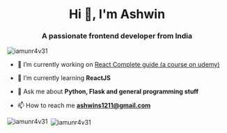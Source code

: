 <h1 align="center">Hi 👋, I'm Ashwin</h1>
<h3 align="center">A passionate frontend developer from India</h3>

<p align="left"> <img src="https://komarev.com/ghpvc/?username=iamunr4v31&label=Profile%20views&color=0e75b6&style=flat" alt="iamunr4v31" /> </p>

<!-- <p align="left"> <a href="https://github.com/ryo-ma/github-profile-trophy"><img src="https://github-profile-trophy.vercel.app/?username=iamunr4v31" alt="iamunr4v31" /></a> </p> -->

- 🔭 I’m currently working on [React Complete guide (a course on udemy)](https://github.com/iamunr4v31/React-complete-guide)

- 🌱 I’m currently learning **ReactJS**

- 💬 Ask me about **Python, Flask and general programming stuff**

- 📫 How to reach me **ashwins1211@gmail.com**

<p><img align="left" src="https://github-readme-stats.vercel.app/api/top-langs?username=iamunr4v31&show_icons=true&locale=en&layout=compact" alt="iamunr4v31" /></p>

<p>&nbsp;<img align="center" src="https://github-readme-stats.vercel.app/api?username=iamunr4v31&show_icons=true&locale=en" alt="iamunr4v31" /></p>
